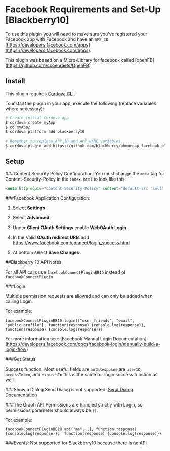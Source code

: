 # Facebook Requirements and Set-Up [Blackberry10]

To use this plugin you will need to make sure you've registered your Facebook app with Facebook and have an `APP_ID` [https://developers.facebook.com/apps](https://developers.facebook.com/apps).

This plugin was based on a Micro-Library for facebook called [openFB] (https://github.com/ccoenraets/OpenFB)

## Install

This plugin requires [Cordova CLI](http://cordova.apache.org/docs/en/4.0.0/guide_cli_index.md.html).

To install the plugin in your app, execute the following (replace variables where necessary):

```sh
# Create initial Cordova app
$ cordova create myApp
$ cd myApp/
$ cordova platform add blackberry10

# Remember to replace APP_ID and APP_NAME variables
$ cordova plugin add https://github.com/blackberry/phonegap-facebook-plugin --variable APP_ID="123456789" --variable APP_NAME="myApplication"
```

## Setup

###Content Security Policy Configuration: 
You must change the `meta` tag for Content-Security-Policy in the `index.html` to look like this:

```html
<meta http-equiv="Content-Security-Policy" content="default-src 'self' data: gap: https://ssl.gstatic.com 'unsafe-eval'; style-src 'self' 'unsafe-inline'; media-src *; connect-src local: 'self' http://localhost:8472 https://graph.facebook.com/" >
```

###Facebook Application Configuration:
1. Select **Settings**

1. Select **Advanced**

1. Under **Client OAuth Settings** enable **WebOAuth Login**

1. In the Valid **OAuth redirect URIs** add https://www.facebook.com/connect/login_success.html

1. At bottom select **Save Changes**

##Blackberry 10 API Notes

For all API calls use `facebookConnectPluginBB10` instead of `facebookConnectPlugin`

###Login

Multiple permission requests are allowed and can only be added when calling Login.

For example:
```
facebookConnectPluginBB10.login(["user_friends", "email", "public_profile"], function(response) {console.log(response)},  function(response) {console.log(response)})
```

For more information see: [Facebook Manual Login Documentation] (https://developers.facebook.com/docs/facebook-login/manually-build-a-login-flow)

###Get Status

Success function:
Most useful fields are `authResposne` are `userID`, `accessToken`, and `expiresIn` this is the same for login success function as well

###Show a Dialog
Send Dialog is not supported.  [Send Dialog Documentation](https://developers.facebook.com/docs/sharing/reference/send-dialog)

###The Graph API
Permissions are handled strictly with Login, so permissions parameter should always be `[]`.

For example:
```
facebookConnectPluginBB10.api("me", [], function(response) {console.log(response)},  function(response) {console.log(response)})
```
###Events:
Not supported for Blackberry10 because there is no [API](https://developers.facebook.com/docs/app-events)

